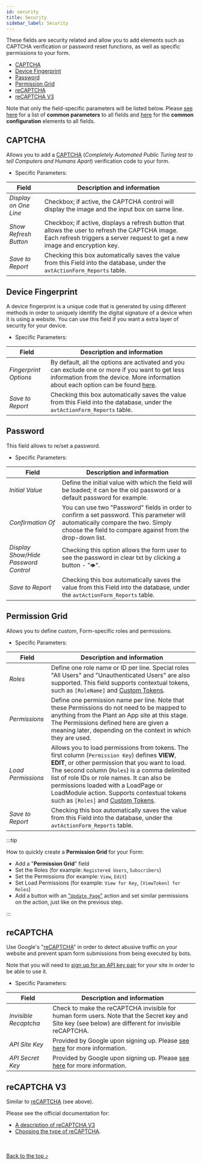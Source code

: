 ```yaml
---
id: security
title: Security
sidebar_label: Security
---
```


These fields are security related and allow you to add elements such as CAPTCHA verification or password reset functions, as well as specific permissions to your form.

- [CAPTCHA](#captcha)
- [Device Fingerprint](#device-fingerprint)
- [Password](#password)
- [Permission Grid](#permission-grid)
- [reCAPTCHA](#recaptcha)
- [reCAPTCHA V3](#recaptcha-v3)

Note that only the field-specific parameters will be listed below. Please <a href="https://learn.plantanapp.com/docs/modules/fields-overview-and-settings#common-parameters" target="_blank">see here</a> for a list of **common parameters** to all fields and <a href="https://learn.plantanapp.com/docs/modules/fields-overview-and-settings#common-configuration-sections-bind-expressions-ui-settings-validation" target="_blank">here</a> for the **common configuration** elements to all fields.

## CAPTCHA

Allows you to add a [CAPTCHA](https://en.wikipedia.org/wiki/CAPTCHA) (*Completely Automated Public Turing test to tell Computers and Humans Apart*) verification code to your form.

- Specific Parameters:

| Field | Description and information |
| ----- | --------------------------- |
|*Display on One Line* |Checkbox; if active, the CAPTCHA control will display the image and the input box on same line.|
|*Show Refresh Button* |Checkbox; if active, displays a refresh button that allows the user to refresh the CAPTCHA image. Each refresh triggers a server request to get a new image and encryption key.|
| *Save to Report* | Checking this box automatically saves the value from this Field into the database, under the `avtActionForm_Reports` table. |

## Device Fingerprint

A device fingerprint is a unique code that is generated by using different methods in order to uniquely identify the digital signature of a device when it is using a website. You can use this field if you want a extra layer of security for your device.

- Specific Parameters:

| Field | Description and information |
| ----- | --------------------------- |
|*Fingerprint Options*|By default, all the options are activated and you can exclude one or more if you want to get less information from the device. More information about each option can be found [here](https://github.com/fingerprintjs/fingerprintjs).|
| *Save to Report* | Checking this box automatically saves the value from this Field into the database, under the `avtActionForm_Reports` table. |

## Password

This field allows to re/set a password.

- Specific Parameters:

| Field | Description and information |
| ----- | --------------------------- |
|*Initial Value*|Define the initial value with which the field will be loaded; it can be the old password or a default password for example.|
|*Confirmation Of*|You can use two "Password" fields in order to confirm a set password. This parameter will automatically compare the two. Simply choose the field to compare against from the drop-down list.|
|*Display Show/Hide Password Control*|Checking this option allows the form user to see the password in clear txt by clicking a button - "`👁`".|
| *Save to Report* | Checking this box automatically saves the value from this Field into the database, under the `avtActionForm_Reports` table. |

## Permission Grid

Allows you to define custom, Form-specific roles and permissions.

- Specific Parameters:

| Field | Description and information |
| ----- | --------------------------- |
|*Roles*|Define one role name or ID per line. Special roles "All Users" and "Unauthenticated Users" are also supported. This field supports contextual tokens, such as `[RoleName]` and <a href="https://learn.plantanapp.com/docs/tokens/custom-tokens-and-namespaces" target="_blank">Custom Tokens</a>.|
|*Permissions*|Define one permission name per line. Note that these Permissions do not need to be mapped to anything from the Plant an App site at this stage. The Permissions defined here are given a meaning later, depending on the context in which they are used.|
|*Load Permissions*|Allows you to load permissions from tokens. The first column (`Permission Key`) defines **VIEW**, **EDIT**, or other permission that you want to load. The second column (`Roles`) is a comma delimited list of role IDs or role names. It can also be permissions loaded with a LoadPage or LoadModule action. Supports contextual tokens such as `[Roles]` and <a href="https://learn.plantanapp.com/docs/tokens/custom-tokens-and-namespaces" target="_blank">Custom Tokens</a>.|
| *Save to Report* | Checking this box automatically saves the value from this Field into the database, under the `avtActionForm_Reports` table. |


:::tip

How to quickly create a **Permission Grid** for your Form:

- Add a "**Permission Grid**" field
- Set the Roles (for example: `Registered Users`, `Subscribers`)
- Set the Permissions (for example: `View`, `Edit`)
- Set Load Permissions (for example: `View for Key`, `[ViewToken] for Roles`)
- Add a button with an <a href="https://learn.plantanapp.com/docs/actions/update-page" target="_blank">"`Update Page`"</a> action and set similar permissions on the action, just like on the previous step.

:::

## reCAPTCHA

Use Google's "[reCAPTCHA](https://www.google.com/recaptcha/about/)" in order to detect abusive traffic on your website and prevent spam form submissions from being executed by bots.

Note that you will need to [sign up for an API key pair](https://developers.google.com/recaptcha/intro#recaptcha-overview) for your site in order to be able to use it.

- Specific Parameters:

| Field | Description and information |
| ----- | --------------------------- |
|*Invisible Recaptcha*|Check to make the reCAPTCHA invisible for human form users. Note that the Secret key and Site key (see below) are different for invisible reCAPTCHA.|
|*API Site Key*|Provided by Google upon signing up. Please [see here](https://developers.google.com/recaptcha/intro#recaptcha-overview) for more information.|
| *API Secret Key* |Provided by Google upon signing up. Please [see here](https://developers.google.com/recaptcha/intro#recaptcha-overview) for more information.|

## reCAPTCHA V3

Similar to [reCAPTCHA](#recaptcha) (see above).

Please see the official documentation for:

- [A description of reCAPTCHA V3](https://developers.google.com/recaptcha/docs/v3)
- [Choosing the type of reCAPTCHA](https://developers.google.com/recaptcha/docs/versions).

<br /><br /><a href="#top">Back to the top &#10548;</a>